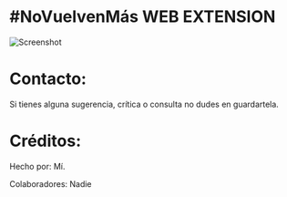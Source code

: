 # #NoVuelvenMás WEB EXTENSION
   
![Screenshot](https://raw.githubusercontent.com/eypacha/macri-gato/master/screenshots/google-888.jpg)

# Contacto:
Si tienes alguna sugerencia, crítica o consulta no dudes en guardartela.

# Créditos:
Hecho por: Mí.

Colaboradores: Nadie

